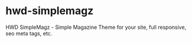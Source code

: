 # hwd-simplemagz
HWD SimpleMagz - Simple Magazine Theme for your site, full responsive, seo meta tags, etc.
